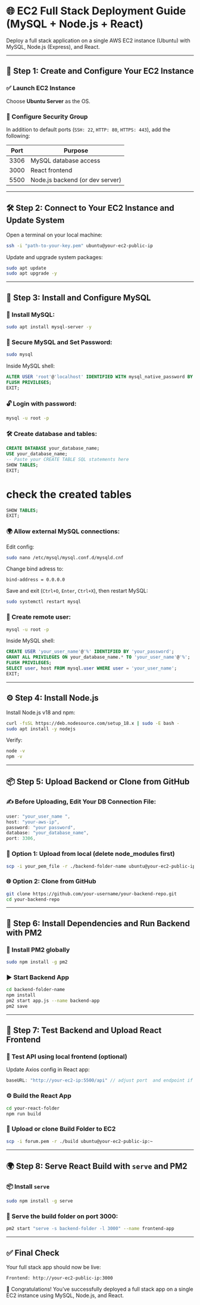 # 🌐 EC2 Full Stack Deployment Guide (MySQL + Node.js + React)

Deploy a full stack application on a single AWS EC2 instance (Ubuntu) with MySQL, Node.js (Express), and React.

---

## 🚀 Step 1: Create and Configure Your EC2 Instance

### ✅ Launch EC2 Instance
Choose **Ubuntu Server** as the OS.

### 🔐 Configure Security Group
In addition to default ports (`SSH: 22`, `HTTP: 80`, `HTTPS: 443`), add the following:

| Port  | Purpose                 |
|-------|-------------------------|
| 3306  | MySQL database access   |
| 3000  | React frontend          |
| 5500  | Node.js backend (or dev server) |

---

## 🛠️ Step 2: Connect to Your EC2 Instance and Update System

Open a terminal on your local machine:

```bash
ssh -i "path-to-your-key.pem" ubuntu@your-ec2-public-ip
```

Update and upgrade system packages:

```bash
sudo apt update
sudo apt upgrade -y
```

---

## 🧩 Step 3: Install and Configure MySQL

### 🔧 Install MySQL:
```bash
sudo apt install mysql-server -y
```

### 🔑 Secure MySQL and Set Password:
```bash
sudo mysql
```
Inside MySQL shell:

```sql
ALTER USER 'root'@'localhost' IDENTIFIED WITH mysql_native_password BY 'your_password';
FLUSH PRIVILEGES;
EXIT;
```

### 🔓 Login with password:
```bash
mysql -u root -p
```

### 🛠️ Create database and tables:
```sql
CREATE DATABASE your_database_name;
USE your_database_name;
-- Paste your CREATE TABLE SQL statements here
SHOW TABLES;
EXIT;
```
# check the created tables
```sql
SHOW TABLES;
EXIT;
```

### 🌍 Allow external MySQL connections:
Edit config:

```bash 
sudo nano /etc/mysql/mysql.conf.d/mysqld.cnf
```

Change bind adress to:
```
bind-address = 0.0.0.0
```

Save and exit (`Ctrl+O`, `Enter`, `Ctrl+X`), then restart MySQL:

```bash
sudo systemctl restart mysql
```

### 👤 Create remote user:
```bash
mysql -u root -p
```

Inside MySQL shell:

```sql
CREATE USER 'your_user_name'@'%' IDENTIFIED BY 'your_password';
GRANT ALL PRIVILEGES ON your_database_name.* TO 'your_user_name'@'%';
FLUSH PRIVILEGES;
SELECT user, host FROM mysql.user WHERE user = 'your_user_name';
EXIT;
```

---

## ⚙️ Step 4: Install Node.js

Install Node.js v18 and npm:

```bash
curl -fsSL https://deb.nodesource.com/setup_18.x | sudo -E bash -
sudo apt install -y nodejs
```

Verify:
```bash
node -v
npm -v
```

---

## 📦 Step 5: Upload Backend or Clone from GitHub

### ✍️ Before Uploading, Edit Your DB Connection File:
```js
user: "your_user_name ",
host: "your-aws-ip",
password: "your password",
database: "your_database_name",
port: 3306,
```

### 📁 Option 1: Upload from local (delete node_modules first)
```bash
scp -i your_pem_file -r ./backend-folder-name ubuntu@your-ec2-public-ip:~
```

### 🌐 Option 2: Clone from GitHub
```bash
git clone https://github.com/your-username/your-backend-repo.git
cd your-backend-repo
```

---

## 🧪 Step 6: Install Dependencies and Run Backend with PM2

### 🧰 Install PM2 globally
```bash
sudo npm install -g pm2
```

### ▶️ Start Backend App
```bash
cd backend-folder-name
npm install
pm2 start app.js --name backend-app
pm2 save
```

---

## 🎯 Step 7: Test Backend and Upload React Frontend

### 🧪 Test API using local frontend (optional)
Update Axios config in React app:
```js
baseURL: "http://your-ec2-ip:5500/api" // adjust port  and endpoint if needed
```

### ⚙️ Build the React App
```bash
cd your-react-folder
npm run build
```

### 🚚 Upload or clone  Build Folder to EC2 
```bash
scp -i forum.pem -r ./build ubuntu@your-ec2-public-ip:~
```

---

## 🌍 Step 8: Serve React Build with `serve` and PM2

### 📦 Install `serve`
```bash
sudo npm install -g serve
```

### 🚀 Serve the build folder on port 3000:
```bash
pm2 start "serve -s backend-folder -l 3000" --name frontend-app
```

---

## ✅ Final Check

Your full stack app should now be live:

```
Frontend: http://your-ec2-public-ip:3000
```

🎉 Congratulations! You’ve successfully deployed a full stack app on a single EC2 instance using MySQL, Node.js, and React.
